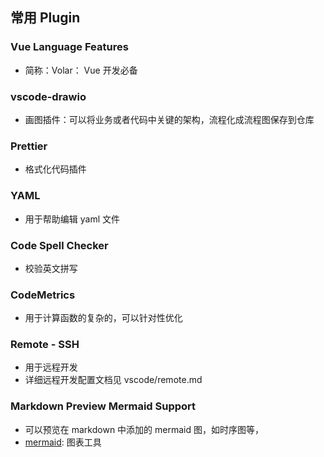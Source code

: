 ## 常用 Plugin

### Vue Language Features

- 简称：Volar： Vue 开发必备

### vscode-drawio

- 画图插件：可以将业务或者代码中关键的架构，流程化成流程图保存到仓库

### Prettier

- 格式化代码插件

### YAML

- 用于帮助编辑 yaml 文件

### Code Spell Checker

- 校验英文拼写

### CodeMetrics

- 用于计算函数的复杂的，可以针对性优化

### Remote - SSH

- 用于远程开发
- 详细远程开发配置文档见 vscode/remote.md

### Markdown Preview Mermaid Support

- 可以预览在 markdown 中添加的 mermaid 图，如时序图等，
- [mermaid](https://mermaid.js.org/): 图表工具
